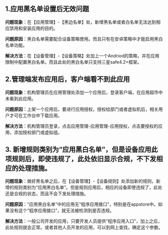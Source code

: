 ## 1.应用黑名单设置后无效问题

**问题现象**：在【应用管理】-【黑边名单】处，新增黑名单或者白名单无法达到相应禁用和安装应用的目的。

**问题原因**：黑白名单需要配合设备策略使用。而且只有在安卓策略中才能启用黑白名单功能。

**解决方法**：在【设备管理】-【设备策略】处加上一个Andriod的策略，并在应用限制中配置黑白名单。而且此处的黑白名单只支持三星safe4.2+框架。

## 2.管理端发布应用后，客户端看不到此应用

**问题现象**：机构管理员在应用管理处添加一个应用后，登录客户端，在应用超市中未看到此应用。

**问题原因**：上架一个应用后，要进行应用授权，授权给部门或者虚拟机后，相关用户才可在工作台中下载应用。

**解决方法**：机构管理员登录，点击应用管理-应用管理-应用授权，点击要授权的应用，添加授权部门或虚拟组。

## 3. 新增规则类别为“应用黑白名单”，但是设备应用此项规则后，即使违规了，此处依旧显示合规，不下发相应的处理措施。

**问题现象**：做好黑名单之后，在【设备管理】-【设备规则】处添加新的规则，新增的规则类别为“应用黑白名单”。但是规则应用后，相应的设备即使违规了，此处还是合规的状态，而且不会下发处理措施。

**问题原因**：“应用黑白名单”中的应用无“程序应用接口”，特别是在appstore中。如果没有这个“程序应用接口”，就无法被检测到是否违规。

**解决方法**：一般公司开发的应用，只要开发人员提供“程序应用入口”，加上之后，此处规则就会正常。或者其他人员开发的应用，可以到网上查找，确定这个参数。

## 

